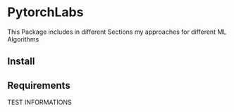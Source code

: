 # PytorchLabs

This Package includes in different Sections my approaches for different ML Algorithms

## Install

## Requirements


TEST INFORMATIONS
